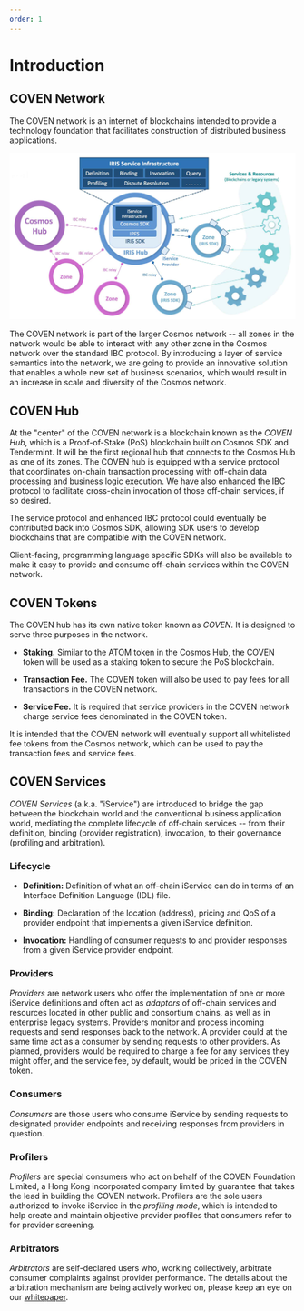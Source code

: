 ```yaml
---
order: 1
---
```


# Introduction

## COVEN Network

The COVEN network is an internet of blockchains intended to provide a technology foundation that facilitates construction of distributed business applications.

![Figure of COVEN Network](../pics/chap2-1.jpg)

The COVEN network is part of the larger Cosmos network -- all zones in the network would be able to interact with any other zone in the Cosmos network over the standard IBC protocol.  By introducing a layer of service semantics into the network, we are going to provide an innovative solution that enables a whole new set of business scenarios, which would result in an increase in scale and diversity of the Cosmos network.

## COVEN Hub

At the "center" of the COVEN network is a blockchain known as the *COVEN Hub*, which is a Proof-of-Stake (PoS) blockchain built on Cosmos SDK and Tendermint.  It will be the first regional hub that connects to the Cosmos Hub as one of its zones.  The COVEN hub is equipped with a service protocol that coordinates on-chain transaction processing with off-chain data processing and business logic execution.  We have also enhanced the IBC protocol to facilitate cross-chain invocation of those off-chain services, if so desired.

The service protocol and enhanced IBC protocol could eventually be contributed back into Cosmos SDK, allowing SDK users to develop blockchains that are compatible with the COVEN network.

Client-facing, programming language specific SDKs will also be available to make it easy to provide and consume off-chain services within the COVEN network.

## COVEN Tokens

The COVEN hub has its own native token known as *COVEN*.  It is designed to serve three purposes in the network.

* **Staking.**  Similar to the ATOM token in the Cosmos Hub, the COVEN token will be used as a staking token to secure the PoS blockchain.

* **Transaction Fee.**  The COVEN token will also be used to pay fees for all transactions in the COVEN network.

* **Service Fee.**  It is required that service providers in the COVEN network charge service fees denominated in the COVEN token.

It is intended that the COVEN network will eventually support all whitelisted fee tokens from the Cosmos network, which can be used to pay the transaction fees and service fees.

## COVEN Services

*COVEN Services* (a.k.a. "iService") are introduced to bridge the gap between the blockchain world and the conventional business application world, mediating the complete lifecycle of off-chain services -- from their definition, binding (provider registration), invocation, to their governance (profiling and arbitration).

### Lifecycle

* **Definition:** Definition of what an off-chain iService can do in terms of an Interface Definition Language (IDL) file.

* **Binding:** Declaration of the location (address), pricing and QoS of a provider endpoint that implements a given iService definition.

* **Invocation:** Handling of consumer requests to and provider responses from a given iService provider endpoint.

### Providers

*Providers* are network users who offer the implementation of one or more iService definitions and often act as *adaptors* of off-chain services and resources located in other public and consortium chains, as well as in enterprise legacy systems.  Providers monitor and process incoming requests and send responses back to the network.  A provider could at the same time act as a consumer by sending requests to other providers.  As planned, providers would be required to charge a fee for any services they might offer, and the service fee, by default, would be priced in the COVEN token.

### Consumers

*Consumers* are those users who consume iService by sending requests to designated provider endpoints and receiving responses from providers in question.

### Profilers

*Profilers* are special consumers who act on behalf of the COVEN Foundation Limited, a Hong Kong incorporated company limited by guarantee that takes the lead in building the COVEN network.  Profilers are the sole users authorized to invoke iService in the *profiling mode*, which is intended to help create and maintain objective provider profiles that consumers refer to for provider screening.

### Arbitrators

*Arbitrators* are self-declared users who, working collectively, arbitrate consumer complaints against provider performance.  The details about the arbitration mechanism are being actively worked on, please keep an eye on our [whitepaper](../resources/whitepaper.md).
